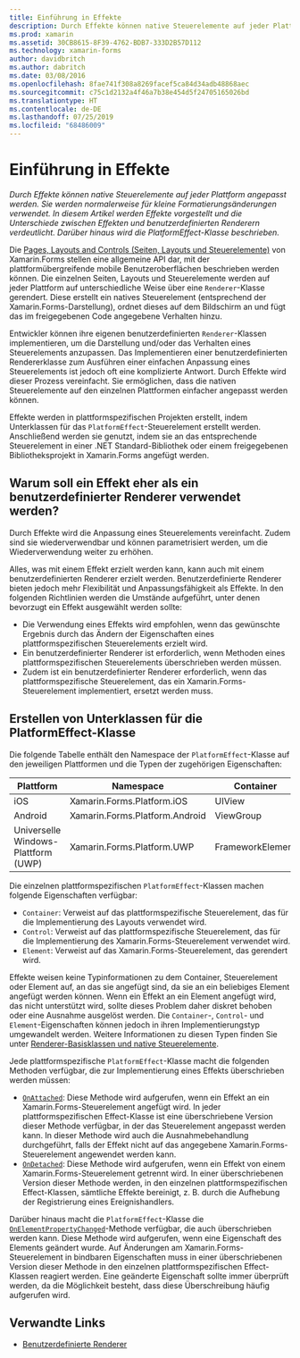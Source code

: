 ```yaml
---
title: Einführung in Effekte
description: Durch Effekte können native Steuerelemente auf jeder Plattform angepasst werden. Sie werden normalerweise für kleine Formatierungsänderungen verwendet. In diesem Artikel werden Effekte vorgestellt und die Unterschiede zwischen Effekten und benutzerdefinierten Renderern verdeutlicht. Darüber hinaus wird die PlatformEffect-Klasse beschrieben.
ms.prod: xamarin
ms.assetid: 30CB8615-8F39-4762-BDB7-333D2B57D112
ms.technology: xamarin-forms
author: davidbritch
ms.author: dabritch
ms.date: 03/08/2016
ms.openlocfilehash: 8fae741f308a8269facef5ca84d34adb48868aec
ms.sourcegitcommit: c75c1d2132a4f46a7b38e454d5f24705165026bd
ms.translationtype: HT
ms.contentlocale: de-DE
ms.lasthandoff: 07/25/2019
ms.locfileid: "68486009"
---
```

# <a name="introduction-to-effects"></a>Einführung in Effekte

_Durch Effekte können native Steuerelemente auf jeder Plattform angepasst werden. Sie werden normalerweise für kleine Formatierungsänderungen verwendet. In diesem Artikel werden Effekte vorgestellt und die Unterschiede zwischen Effekten und benutzerdefinierten Renderern verdeutlicht. Darüber hinaus wird die PlatformEffect-Klasse beschrieben._

Die [Pages, Layouts and Controls (Seiten, Layouts und Steuerelemente)](~/xamarin-forms/user-interface/controls/index.md) von Xamarin.Forms stellen eine allgemeine API dar, mit der plattformübergreifende mobile Benutzeroberflächen beschrieben werden können. Die einzelnen Seiten, Layouts und Steuerelemente werden auf jeder Plattform auf unterschiedliche Weise über eine `Renderer`-Klasse gerendert. Diese erstellt ein natives Steuerelement (entsprechend der Xamarin.Forms-Darstellung), ordnet dieses auf dem Bildschirm an und fügt das im freigegebenen Code angegebene Verhalten hinzu.

Entwickler können ihre eigenen benutzerdefinierten `Renderer`-Klassen implementieren, um die Darstellung und/oder das Verhalten eines Steuerelements anzupassen. Das Implementieren einer benutzerdefinierten Rendererklasse zum Ausführen einer einfachen Anpassung eines Steuerelements ist jedoch oft eine komplizierte Antwort. Durch Effekte wird dieser Prozess vereinfacht. Sie ermöglichen, dass die nativen Steuerelemente auf den einzelnen Plattformen einfacher angepasst werden können.

Effekte werden in plattformspezifischen Projekten erstellt, indem Unterklassen für das `PlatformEffect`-Steuerelement erstellt werden. Anschließend werden sie genutzt, indem sie an das entsprechende Steuerelement in einer .NET Standard-Bibliothek oder einem freigegebenen Bibliotheksprojekt in Xamarin.Forms angefügt werden.

## <a name="why-use-an-effect-over-a-custom-renderer"></a>Warum soll ein Effekt eher als ein benutzerdefinierter Renderer verwendet werden?

Durch Effekte wird die Anpassung eines Steuerelements vereinfacht. Zudem sind sie wiederverwendbar und können parametrisiert werden, um die Wiederverwendung weiter zu erhöhen.

Alles, was mit einem Effekt erzielt werden kann, kann auch mit einem benutzerdefinierten Renderer erzielt werden. Benutzerdefinierte Renderer bieten jedoch mehr Flexibilität und Anpassungsfähigkeit als Effekte. In den folgenden Richtlinien werden die Umstände aufgeführt, unter denen bevorzugt ein Effekt ausgewählt werden sollte:

- Die Verwendung eines Effekts wird empfohlen, wenn das gewünschte Ergebnis durch das Ändern der Eigenschaften eines plattformspezifischen Steuerelements erzielt wird.
- Ein benutzerdefinierter Renderer ist erforderlich, wenn Methoden eines plattformspezifischen Steuerelements überschrieben werden müssen.
- Zudem ist ein benutzerdefinierter Renderer erforderlich, wenn das plattformspezifische Steuerelement, das ein Xamarin.Forms-Steuerelement implementiert, ersetzt werden muss.

## <a name="subclassing-the-platformeffect-class"></a>Erstellen von Unterklassen für die PlatformEffect-Klasse

Die folgende Tabelle enthält den Namespace der `PlatformEffect`-Klasse auf den jeweiligen Plattformen und die Typen der zugehörigen Eigenschaften:

|Plattform|Namespace|Container|Steuerelement|
|--- |--- |--- |--- |
|iOS|Xamarin.Forms.Platform.iOS|UIView|UIView|
|Android|Xamarin.Forms.Platform.Android|ViewGroup|Ansicht|
|Universelle Windows-Plattform (UWP)|Xamarin.Forms.Platform.UWP|FrameworkElement|FrameworkElement|

Die einzelnen plattformspezifischen `PlatformEffect`-Klassen machen folgende Eigenschaften verfügbar:

- `Container`: Verweist auf das plattformspezifische Steuerelement, das für die Implementierung des Layouts verwendet wird.
- `Control`: Verweist auf das plattformspezifische Steuerelement, das für die Implementierung des Xamarin.Forms-Steuerelement verwendet wird.
- `Element`: Verweist auf das Xamarin.Forms-Steuerelement, das gerendert wird.

Effekte weisen keine Typinformationen zu dem Container, Steuerelement oder Element auf, an das sie angefügt sind, da sie an ein beliebiges Element angefügt werden können. Wenn ein Effekt an ein Element angefügt wird, das nicht unterstützt wird, sollte dieses Problem daher diskret behoben oder eine Ausnahme ausgelöst werden. Die `Container`-, `Control`- und `Element`-Eigenschaften können jedoch in ihren Implementierungstyp umgewandelt werden. Weitere Informationen zu diesen Typen finden Sie unter [Renderer-Basisklassen und native Steuerelemente](~/xamarin-forms/app-fundamentals/custom-renderer/renderers.md).

Jede plattformspezifische `PlatformEffect`-Klasse macht die folgenden Methoden verfügbar, die zur Implementierung eines Effekts überschrieben werden müssen:

- [`OnAttached`](xref:Xamarin.Forms.Effect.OnAttached): Diese Methode wird aufgerufen, wenn ein Effekt an ein Xamarin.Forms-Steuerelement angefügt wird. In jeder plattformspezifischen Effect-Klasse ist eine überschriebene Version dieser Methode verfügbar, in der das Steuerelement angepasst werden kann. In dieser Methode wird auch die Ausnahmebehandlung durchgeführt, falls der Effekt nicht auf das angegebene Xamarin.Forms-Steuerelement angewendet werden kann.
- [`OnDetached`](xref:Xamarin.Forms.Effect.OnDetached): Diese Methode wird aufgerufen, wenn ein Effekt von einem Xamarin.Forms-Steuerelement getrennt wird. In einer überschriebenen Version dieser Methode werden, in den einzelnen plattformspezifischen Effect-Klassen, sämtliche Effekte bereinigt, z. B. durch die Aufhebung der Registrierung eines Ereignishandlers.

Darüber hinaus macht die `PlatformEffect`-Klasse die [`OnElementPropertyChanged`](xref:Xamarin.Forms.PlatformEffect`2.OnElementPropertyChanged(System.ComponentModel.PropertyChangedEventArgs))-Methode verfügbar, die auch überschrieben werden kann. Diese Methode wird aufgerufen, wenn eine Eigenschaft des Elements geändert wurde. Auf Änderungen am Xamarin.Forms-Steuerelement in bindbaren Eigenschaften muss in einer überschriebenen Version dieser Methode in den einzelnen plattformspezifischen Effect-Klassen reagiert werden. Eine geänderte Eigenschaft sollte immer überprüft werden, da die Möglichkeit besteht, dass diese Überschreibung häufig aufgerufen wird.


## <a name="related-links"></a>Verwandte Links

- [Benutzerdefinierte Renderer](~/xamarin-forms/app-fundamentals/custom-renderer/index.md)
